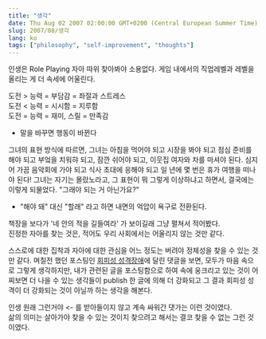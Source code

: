 ```yaml
---
title: "생각"
date: Thu Aug 02 2007 02:00:00 GMT+0200 (Central European Summer Time)
slug: 2007/08/생각
lang: ko
tags: ["philosophy", "self-improvement", "thoughts"]
---
```


인생은 Role Playing
자아 따위 찾아봐야 소용없다. 게임 내에서의 직업레벨과 레벨을 올리는 게 더 속세에 어울린다.

도전 > 능력 = 부담감 = 좌절과 스트레스  
도전 < 능력 = 시시함 = 지루함  
도전 = 능력 = 재미, 스릴 = 만족감 

- 말을 바꾸면 행동이 바뀐다 

그녀의 표현 방식에 따르면, 그녀는 아침을 먹어야 되고 시장을 봐야 되고 점심 준비를 해야 되고 부엌을 치워햐 되고, 잠깐 쉬어야 되고, 이웃집 여자와 차를 마셔야 된다. 심지어 가끔 음악회에 가야 되고 식사 초대에 응해야 되고 일 년에 몇 번은 휴가 여행을 떠나야 된다! 그녀는 자기는 몰랐노라고, 그 표현이 뭐 그렇게 이상하냐고 하면서, 결국에는 이렇게 되물었다. "그래야 되는 거 아닌가요?"

- "해야 돼" 대신 "할래" 라고 하면 내면의 억압이 욕구로 전환된다.

책장을 보다가 '네 안의 적을 길들여라' 가 보이길래 그냥 펼쳐서 적어봤다.   
진정한 자아를 찾는 것은, 적어도 우리 사회에서는 어울리지 않는 것만 같다.

스스로에 대한 집착과 자아에 대한 관심을 어느 정도는 버려야 정체성을 찾을 수 있는 것만 같다.
며칠전 했던 포스팅인 [회피성 성격장애](/2007/08/회피성-성격장애)에 달린 댓글을 보면, 모두가 마음 속으로 그렇게 생각하지만, 내가 관련된 글을 포스팅함으로 하여 속에 웅크리고 있는 것이 어찌보면 더 나을 수 있는 생각들이 publish 한 글에 의해 더 강화되고 그 결과 회피성 성격이 더 강화되는 것이 아닐까 하는 생각을 해본다.

인생 원래 그런거야 <- 를 받아들이지 않고 계속 싸워간 댓가는 이런 것이였다.   
삶의 의미는 살아가야 찾을 수 있는 것이지 찾으려고 해서는 결코 찾을 수 없는 그런 것이였다.
